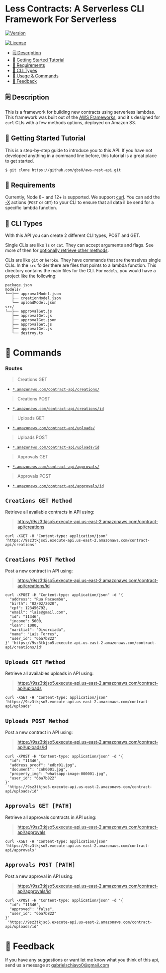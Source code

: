 
Less Contracts: A Serverless CLI Framework For Serverless 
=================================

[![Version](https://img.shields.io/npm/v/oclif.svg)](https://npmjs.org/package/oclif)

[![License](https://img.shields.io/npm/l/oclif.svg)](https://github.com/oclif/oclif/blob/master/package.json)

<!-- toc -->
* [🗒 Description](#-description)
* [🚀 Getting Started Tutorial](#-getting-started-tutorial)
* [📌 Requirements](#-requirements)
* [🌈 CLI Types](#-cli-types)
* [🔨 Usage & Commands](#-commands)
* [📣 Feedback](#-feedback)
<!-- tocstop -->

## 🗒 Description

This is a framework for building new contracts using serverless lambdas.
This framework was built out of the [AWS Frameworks](<AWS_SDK_ADDRESSS>), and 
it's designed for `curl` CLIs with a few methods options, deployed on Amazon S3.


## 🚀 Getting Started Tutorial

This is a step-by-step guide to introduce you to this API. If you have not developed anything in a command line before, this tutorial is a great place to get started.

```
$ git clone https://github.com/gbs0/aws-rest-api.git
```

## 📌 Requirements

Currently, Node 8+ and 12+ is supported. We support [curl](https://nodejs.org/en/about/releases). You can add the [-X](https://www.npmjs.com/package/node) actions (`POST` or `GET`) to your CLI to ensure that all data il'be send for a specific lambda function.

## 🌈 CLI Types

With this API you can create 2 different CLI types, POST and GET.

Single CLIs are like `ls` or `cat`. They can accept arguments and flags. 
See more of then for [optionally retrieve other methods](https://github.com/oclif/command).

CLIs are like `git` or `heroku`. They have commands that are themselves single CLIs. In the `src` folder there are files that points to a lambda function. This directory contains the main files for the CLI. For `models`, you would have a project like the following:

```
package.json
models/
└──├── approvalModel.json
   ├── creationModel.json
   └── uploadModel.json
src/
└──├── approvalGet.js
   ├── approvalGet.js
   ├── approvalGet.json
   ├── approvalGet.js
   ├── approvalGet.js
   └── destroy.ts
```



# 🔨 Commands

### Routes
<!-- commands -->
> Creations GET
* [`*.amazonaws.com/contract-api/creations/`](#creations-get-path)
> Creations POST
* [`*.amazonaws.com/contract-api/creations/id`](#creations-post-path)
> Uploads GET
* [`*.amazonaws.com/contract-api/uploads/`](#uploads-get-path)
> Uploads POST
* [`*.amazonaws.com/contract-api/uploads/id`](#uploads-post-path)
> Approvals GET
* [`*.amazonaws.com/contract-api/approvals/`](#approvals-get-path)
> Approvals POST
* [`*.amazonaws.com/contract-api/approvals/id`](#approvals-post-path)


## `Creations GET Method`

Retrieve all available contracts in API using:
> https://9sz3tkjso5.execute-api.us-east-2.amazonaws.com/contract-api/creations


```
curl -XGET -H "Content-type: application/json" 'https://9sz3tkjso5.execute-api.us-east-2.amazonaws.com/contract-api/creations'
```



## `Creations POST Method`

Post a new contract in API using:
> https://9sz3tkjso5.execute-api.us-east-2.amazonaws.com/contract-api/creations/id

```
curl -XPOST -H "Content-type: application/json" -d '{
  "address": "Rua Pacaembu",
  "birth": "02/02/2020",
  "cpf": 123456792,
  "email": "lais@gmail.com",
  "id": "11346",
  "income": 5000,
  "loan": 1000,
  "maritial": "Divorciada",
  "name": "Lais Torres",
  "user_id": "6ba7b822"
}' 'https://9sz3tkjso5.execute-api.us-east-2.amazonaws.com/contract-api/creations/id'
```


## `Uploads GET Method`

Retrieve all availables uploads in API using:
> https://9sz3tkjso5.execute-api.us-east-2.amazonaws.com/contract-api/uploads

```
curl -XGET -H "Content-type: application/json" 'https://9sz3tkjso5.execute-api.us-east-2.amazonaws.com/contract-api/uploads'
```



## `Uploads POST Method`

Post a new contract in API using:
> https://9sz3tkjso5.execute-api.us-east-2.amazonaws.com/contract-api/uploads/id


```
curl -XPOST -H "Content-type: application/json" -d '{
  "id": "11346",
  "address_proof": "edbr01.jpg",
  "document": "cnh0001.jpg",
  "property_img": "whatsapp-image-000001.jpg",
  "user_id": "6ba7b822"
}'
 'https://9sz3tkjso5.execute-api.us-east-2.amazonaws.com/contract-api/uploads/id'
```


## `Approvals GET [PATH]`

Retrieve all approvals contracts in API using:
> https://9sz3tkjso5.execute-api.us-east-2.amazonaws.com/contract-api/approvals

```
curl -XGET -H "Content-type: application/json" 'https://9sz3tkjso5.execute-api.us-east-2.amazonaws.com/contract-api/approvals'
```



## `Approvals POST [PATH]`

Post a new approval in API using:
> https://9sz3tkjso5.execute-api.us-east-2.amazonaws.com/contract-api/approvals/id


```
curl -XPOST -H "Content-type: application/json" -d '{
  "id": "11346",
  "approved": "false",
  "user_id": "6ba7b822"
}'
 'https://9sz3tkjso5.execute-api.us-east-2.amazonaws.com/contract-api/uploads/id'
```



# 📣 Feedback

If you have any suggestions or want let me know what you think of this api, send us a message at <gabrielschiavo0@gmail.com>

